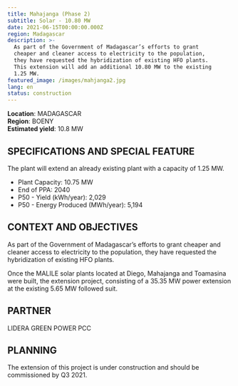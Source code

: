 ```yaml
---
title: Mahajanga (Phase 2)
subtitle: Solar - 10.80 MW
date: 2021-06-15T00:00:00.000Z
region: Madagascar
description: >-
  As part of the Government of Madagascar’s efforts to grant
  cheaper and cleaner access to electricity to the population,
  they have requested the hybridization of existing HFO plants.
  This extension will add an additional 10.80 MW to the existing 
  1.25 MW.
featured_image: /images/mahjanga2.jpg
lang: en
status: construction
---
```

**Location**: MADAGASCAR<br>
**Region**: BOENY<br>
**Estimated yield**: 10.8 MW<br>

## SPECIFICATIONS AND SPECIAL FEATURE

The plant will extend an already existing plant with a capacity of 1.25 MW.

* Plant Capacity: 10.75 MW
* End of PPA: 2040
* P50 - Yield (kWh/year): 2,029
* P50 - Energy Produced (MWh/year): 5,194

## CONTEXT AND OBJECTIVES

As part of the Government of Madagascar’s efforts to grant cheaper and cleaner access to electricity to the population, they have requested the hybridization of existing HFO plants.

Once the MALILE solar plants located at Diego, Mahajanga and Toamasina were built, the extension project, consisting of a 35.35 MW power extension at the existing 5.65 MW followed suit.

## PARTNER

LIDERA GREEN POWER PCC

## PLANNING

The extension of this project is under construction and should be commissioned by Q3 2021. 

